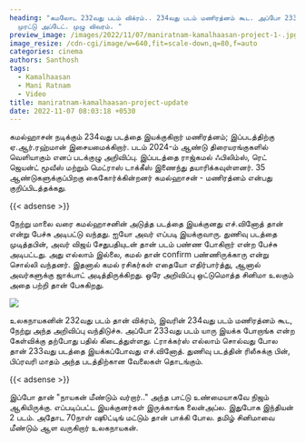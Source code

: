 ```yaml
---
heading: "கமலோட 232வது படம் விக்ரம்.. 234வது படம் மணிரத்னம் கூட. அப்போ 233??
  முரட்டு அப்டேட். முழு விவரம். "
preview_image: /images/2022/11/07/maniratnam-kamalhaasan-project-1-.jpg
image_resize: /cdn-cgi/image/w=640,fit=scale-down,q=80,f=auto
categories: cinema
authors: Santhosh
tags:
  - Kamalhaasan
  - Mani Ratnam
  - Video
title: maniratnam-kamalhaasan-project-update
date: 2022-11-07 08:03:18 +0530
---
```

கமல்ஹாசன் நடிக்கும் 234வது படத்தை இயக்குகிறார் மணிரத்னம்; இப்படத்திற்கு ஏ.ஆர்.ரஹ்மான் இசையமைக்கிறார். படம் 2024-ம் ஆண்டு திரையரங்குகளில் வெளியாகும் எனப் படக்குழு அறிவிப்பு. இப்படத்தை ராஜ்கமல் ஃபிலிம்ஸ், ரெட் ஜெயன்ட் மூவீஸ் மற்றும் மெட்ராஸ் டாக்கீஸ் இணைந்து தயாரிக்கவுள்ளனர். 35 ஆண்டுகளுக்குப்பிறகு கைகோர்க்கின்றனர் கமல்ஹாசன் - மணிரத்னம் என்பது குறிப்பிடத்தக்கது.

{{< adsense >}}

நேற்று மாலை வரை கமல்ஹாசனின் அடுத்த படத்தை இயக்குனது எச்.வினோத் தான் என்று பேச்சு அடிபட்டு வந்தது. ஐயோ அவர் எப்படி இயக்குவாரு. துணிவு படத்தை முடித்தபின், அவர் விஜய் சேதுபதியுடன் தான் படம் பண்ண போகிறார் என்ற பேச்சு அடிபட்டது. அது எல்லாம் இல்லை, கமல் தான் confirm பண்ணிருக்காரு என்று சொல்லி வந்தனர். இதனால் கமல் ரசிகர்கள் எதையோ எதிர்பார்த்து, ஆனால் அவர்களுக்கு ஜாக்பாட் அடித்திருக்கிறது. ஒரே அறிவிப்பு ஒட்டுமொத்த சினிமா உலகும் அதை பற்றி தான் பேசுகிறது.

![](/images/2022/11/07/maniratnam-kamalhaasan-project-2-.jpg)

உலகநாயகனின் 232வது படம் தான் விக்ரம், இவரின் 234வது படம் மணிரத்னம் கூட, நேற்று அந்த அறிவிப்பு வந்திடுச்சு. அப்போ 233வது படம் யாரு இயக்க போறாங்க என்ற கேள்விக்கு தற்போது பதில் கிடைத்துள்ளது. ட்ராக்கர்ஸ் எல்லாம் சொல்வது போல தான் 233வது படத்தை இயக்கப்போவது எச்.வினோத். துணிவு படத்தின் ரிலீசுக்கு பின், பிப்ரவரி மாதம் அந்த படத்திற்கான வேலைகள் தொடங்கும்.

{{< adsense >}}

இப்போ  தான் "நாயகன் மீண்டும் வர்றார்.." அந்த பாட்டு உண்மையாகவே நிஜம் ஆகியிருக்கு. எப்படிப்பட்ட இயக்குனர்கள் இருக்காங்க லைன்அப்ல. இதுபோக இந்தியன் 2 படம். அதோட 70நாள் ஷூட்டிங் மட்டும் தான் பாக்கி போல. தமிழ் சினிமாவை மீண்டும் ஆள வருகிறார் உலகநாயகன்.